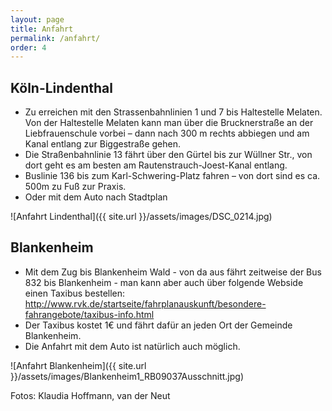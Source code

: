 ```yaml
---
layout: page
title: Anfahrt
permalink: /anfahrt/
order: 4
---
```


## Köln-Lindenthal

 - Zu erreichen mit den Strassenbahnlinien 1 und 7 bis Haltestelle Melaten. Von der Haltestelle Melaten kann man über die Brucknerstraße an der Liebfrauenschule vorbei – dann nach 300 m rechts abbiegen und am Kanal entlang zur Biggestraße gehen.
 - Die Straßenbahnlinie 13 fährt über den Gürtel bis zur Wüllner Str., von dort geht es am besten am Rautenstrauch-Joest-Kanal entlang.
 - Buslinie 136 bis zum Karl-Schwering-Platz fahren – von dort sind es ca. 500m zu Fuß zur Praxis.
 - Oder mit dem Auto nach Stadtplan

![Anfahrt Lindenthal]({{ site.url }}/assets/images/DSC_0214.jpg)


## Blankenheim

 - Mit dem Zug bis Blankenheim Wald - von da aus fährt zeitweise der Bus 832 bis Blankenheim - man kann aber auch über folgende Webside einen Taxibus bestellen:
http://www.rvk.de/startseite/fahrplanauskunft/besondere-fahrangebote/taxibus-info.html
 - Der Taxibus kostet 1€ und fährt dafür an jeden Ort der Gemeinde Blankenheim.
 - Die Anfahrt mit dem Auto ist natürlich auch möglich.

![Anfahrt Blankenheim]({{ site.url }}/assets/images/Blankenheim1_RB09037Ausschnitt.jpg)

Fotos: Klaudia Hoffmann, van der Neut
